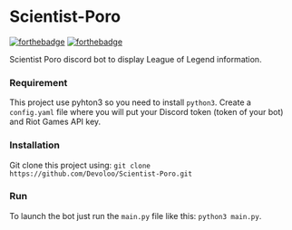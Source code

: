 # Scientist-Poro
[![forthebadge](http://forthebadge.com/images/badges/built-with-love.svg)](http://forthebadge.com)  [![forthebadge](http://forthebadge.com/images/badges/powered-by-electricity.svg)](http://forthebadge.com)

Scientist Poro discord bot to display League of Legend information.

### Requirement
This project use pyhton3 so you need to install ``python3``.
Create a ``config.yaml`` file where you will put your Discord token (token of your bot) and Riot Games API key.

### Installation
Git clone this project using:
    ``git clone https://github.com/Devoloo/Scientist-Poro.git``

### Run
To launch the bot just run the ``main.py`` file like this: ``python3 main.py``.